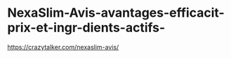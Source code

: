 # NexaSlim-Avis-avantages-efficacit-prix-et-ingr-dients-actifs-
https://crazytalker.com/nexaslim-avis/
